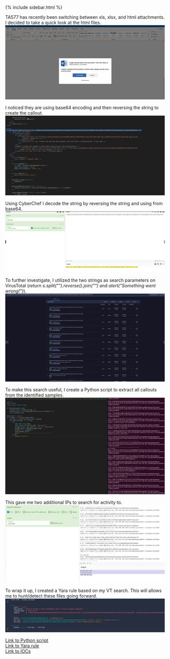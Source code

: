 {% include sidebar.html %}


TA577 has recently been switching between xls, xlsx, and html attachments. I decided to take a quick look at the html files.
<a href="Screenshots/Pasted image 20240328134148.png"> 
<img src="Screenshots/Pasted image 20240328134148.png">
</a>

I noticed they are using base64 encoding and then reversing the string to create the callout. 
<a href="Screenshots/Pasted image 20240328134027.png"> 
<img src="Screenshots/Pasted image 20240328134027.png">
</a>

Using CyberChef I decode the string by reversing the string and using from base64.
<a href="Screenshots/Pasted image 20240328134232.png">  
<img src="Screenshots/Pasted image 20240328134232.png">
</a>

To further investigate, I utilized the two strings as search parameters on VirusTotal (*return s.split("").reverse().join("")* and *alert("Something went wrong!")*).
<a href="Screenshots/Pasted image 20240328134648.png">  
<img src="Screenshots/Pasted image 20240328134648.png">
</a>

To make this search useful, I create a Python script to extract all callouts from the identified samples.
<a href="Screenshots/Pasted image 20240328134817.png"> 
<img src="Screenshots/Pasted image 20240328134817.png">
</a>

This gave me two additional IPs to search for activity to.
<a href="Screenshots/Pasted image 20240328135243.png">
<img src="Screenshots/Pasted image 20240328135243.png">
</a>

To wrap it up, I created a Yara rule based on my VT search. This will allows me to hunt/detect these files going forward.
<a href="Screenshots/Pasted image 20240328135705.png">
<img src="Screenshots/Pasted image 20240328135705.png">
</a>

<a href="https://github.com/mcsx03/mcsx03.github.io/blob/main/Scripts/TA577_HTML_VT.py">Link to Python script</a>
<br>
<a href="https://github.com/mcsx03/mcsx03.github.io/blob/main/Yara/TA577_HTML.yara">Link to Yara rule</a>
<br>
<a href="https://github.com/mcsx03/mcsx03.github.io/blob/main/IOCs/2024_3_28_TA577_DarkGate">Link to IOCs</a>
<br>
